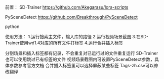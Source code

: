前置：
SD-Trainer
https://github.com/Akegarasu/lora-scripts

PySceneDetect
https://github.com/Breakthrough/PySceneDetect

python

使用方法：
1.运行搜索主文件，输入库的路径
2.运行视频场景截图
3.在SD-Trainer使用wd1.4对库的所有文件打标签
4.运行合并插入标签

分割场景和插入标签都有记录，不会重复对已运行过的文件重复运行
SD-Trainer也可以使用跳过已有标签的文件
视频场景截图内可设置PySceneDetect参数，具体参数参考官方文档
合并插入标签里可以选择屏蔽某些标签
Tags-zh.csv可以修改翻译
